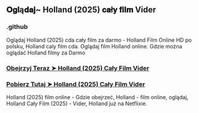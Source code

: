 ## 𝐎𝐠𝐥ą𝐝𝐚𝐣~ Holland (2025) 𝐜𝐚ł𝐲 𝐟𝐢𝐥𝐦 Vider

### .github

Oglądaj Holland (2025) cda cały film za darmo - Holland Film Online HD po polsku, Holland caly film cda. Oglądaj film Holland online. Gdzie można oglądać Holland filmy za Darmo

### [Obejrzyj Teraz ➤ Holland (2025) Cały Film Vider](https://watching4khdmovies.blogspot.com/2025/04/holland.html)

### [Pobierz Tutaj ➤ Holland (2025) Cały Film Vider](https://watching4khdmovies.blogspot.com/2025/04/holland.html)

Holland (2025) film online - Gdzie obejrzeć, Holland - film online, oglądaj, Holland Cały Film (2025) - Vider, Holland już na Netflixie.
